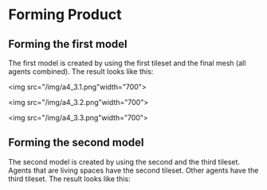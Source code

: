 <!-- # Forming

> Here you should include the process and product of your 4th activity: **Forming**

| Title     | Forming (process): Form (product)                                                                                                                                                                                                                                                                                       |
| --------- | ----------------------------------------------------------------------------------------------------------------------------------------------------------------------------------------------------------------------------------------------------------------------------------------------------------------------- |
| Objective | Document the process and products and provide explanations to ensure reusability of materials.                                                                                                                                                                                                                          |
| Procedure | Finalize the plans and the forms of all functional units. Optionally, choose a way to alter the jaggedness of voxels in the final form by partially bringing in contrasting curvy shapes, for instance as a shell around the building, e.g. through smoothing, relaxation, iso-surfaces, or topological transformation. | -->

# Forming Product

## Forming the first model

The first model is created by using the first tileset and the final mesh (all agents combined). The result looks like this:

<img src="/img/a4_3.1.png"width="700">

<img src="/img/a4_3.2.png"width="700">

<img src="/img/a4_3.3.png"width="700">

## Forming the second model

The second model is created by using the second and the third tileset. Agents that are living spaces have the second tileset. Other agents have the third tileset. The result looks like this:

